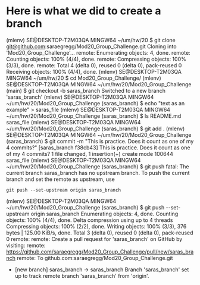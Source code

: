 # Here is what we did to create a branch

(mlenv)
SE@DESKTOP-T2M03QA MINGW64 ~/um/hw/20
$ git clone git@github.com:saraegregg/Mod20_Group_Challenge.git
Cloning into 'Mod20_Group_Challenge'...
remote: Enumerating objects: 4, done.
remote: Counting objects: 100% (4/4), done.
remote: Compressing objects: 100% (3/3), done.
remote: Total 4 (delta 0), reused 0 (delta 0), pack-reused 0
Receiving objects: 100% (4/4), done.
(mlenv)
SE@DESKTOP-T2M03QA MINGW64 ~/um/hw/20
$ cd Mod20_Group_Challenge/
(mlenv)
SE@DESKTOP-T2M03QA MINGW64 ~/um/hw/20/Mod20_Group_Challenge (main)
$ git checkout -b saras_branch
Switched to a new branch 'saras_branch'
(mlenv)
SE@DESKTOP-T2M03QA MINGW64 ~/um/hw/20/Mod20_Group_Challenge (saras_branch)
$ echo "text as an example" > saras_file
(mlenv)
SE@DESKTOP-T2M03QA MINGW64 ~/um/hw/20/Mod20_Group_Challenge (saras_branch)
$ ls
README.md  saras_file
(mlenv)
SE@DESKTOP-T2M03QA MINGW64 ~/um/hw/20/Mod20_Group_Challenge (saras_branch)
$ git add .
(mlenv)
SE@DESKTOP-T2M03QA MINGW64 ~/um/hw/20/Mod20_Group_Challenge (saras_branch)
$ git commit -m "This is practice. Does it count as one of my 4 commits?"
[saras_branch f38cb43] This is practice. Does it count as one of my 4 commits?
 1 file changed, 1 insertion(+)
 create mode 100644 saras_file
(mlenv)
SE@DESKTOP-T2M03QA MINGW64 ~/um/hw/20/Mod20_Group_Challenge (saras_branch)
$ git push
fatal: The current branch saras_branch has no upstream branch.
To push the current branch and set the remote as upstream, use

    git push --set-upstream origin saras_branch

(mlenv)
SE@DESKTOP-T2M03QA MINGW64 ~/um/hw/20/Mod20_Group_Challenge (saras_branch)
$ git push --set-upstream origin saras_branch
Enumerating objects: 4, done.
Counting objects: 100% (4/4), done.
Delta compression using up to 4 threads
Compressing objects: 100% (2/2), done.
Writing objects: 100% (3/3), 376 bytes | 125.00 KiB/s, done.
Total 3 (delta 0), reused 0 (delta 0), pack-reused 0
remote:
remote: Create a pull request for 'saras_branch' on GitHub by visiting:
remote:      https://github.com/saraegregg/Mod20_Group_Challenge/pull/new/saras_branch
remote:
To github.com:saraegregg/Mod20_Group_Challenge.git
 * [new branch]      saras_branch -> saras_branch
Branch 'saras_branch' set up to track remote branch 'saras_branch' from 'origin'.
